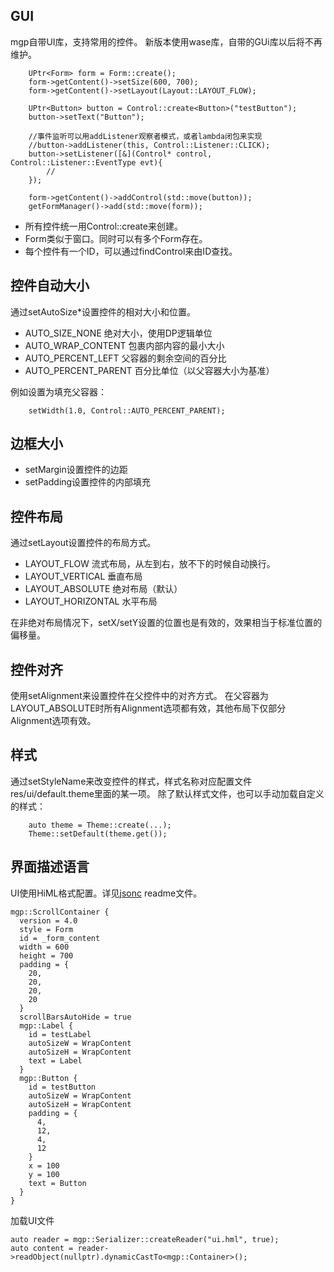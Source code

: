 

## GUI

mgp自带UI库，支持常用的控件。
新版本使用wase库，自带的GUi库以后将不再维护。

```
    UPtr<Form> form = Form::create();
    form->getContent()->setSize(600, 700);
    form->getContent()->setLayout(Layout::LAYOUT_FLOW);

    UPtr<Button> button = Control::create<Button>("testButton");
    button->setText("Button");
    
    //事件监听可以用addListener观察者模式，或者lambda闭包来实现
    //button->addListener(this, Control::Listener::CLICK);
    button->setListener([&](Control* control, Control::Listener::EventType evt){
        //
    });

    form->getContent()->addControl(std::move(button));
    getFormManager()->add(std::move(form));
```

- 所有控件统一用Control::create来创建。
- Form类似于窗口。同时可以有多个Form存在。
- 每个控件有一个ID，可以通过findControl来由ID查找。

## 控件自动大小

通过setAutoSize*设置控件的相对大小和位置。

- AUTO_SIZE_NONE 绝对大小，使用DP逻辑单位
- AUTO_WRAP_CONTENT 包裹内部内容的最小大小
- AUTO_PERCENT_LEFT 父容器的剩余空间的百分比
- AUTO_PERCENT_PARENT 百分比单位（以父容器大小为基准）

例如设置为填充父容器：
```
    setWidth(1.0, Control::AUTO_PERCENT_PARENT);
```

## 边框大小

- setMargin设置控件的边距
- setPadding设置控件的内部填充

## 控件布局
通过setLayout设置控件的布局方式。

- LAYOUT_FLOW 流式布局，从左到右，放不下的时候自动换行。
- LAYOUT_VERTICAL 垂直布局
- LAYOUT_ABSOLUTE 绝对布局（默认）
- LAYOUT_HORIZONTAL 水平布局

在非绝对布局情况下，setX/setY设置的位置也是有效的，效果相当于标准位置的偏移量。

## 控件对齐

使用setAlignment来设置控件在父控件中的对齐方式。
在父容器为LAYOUT_ABSOLUTE时所有Alignment选项都有效，其他布局下仅部分Alignment选项有效。

## 样式

通过setStyleName来改变控件的样式，样式名称对应配置文件res/ui/default.theme里面的某一项。
除了默认样式文件，也可以手动加载自定义的样式：
```
    auto theme = Theme::create(...);
    Theme::setDefault(theme.get());
```

## 界面描述语言
UI使用HiML格式配置。详见[jsonc](https://github.com/chunquedong/jsonc) readme文件。

```
mgp::ScrollContainer {
  version = 4.0
  style = Form
  id = _form_content
  width = 600
  height = 700
  padding = {
    20,
    20,
    20,
    20
  }
  scrollBarsAutoHide = true
  mgp::Label {
    id = testLabel
    autoSizeW = WrapContent
    autoSizeH = WrapContent
    text = Label
  }
  mgp::Button {
    id = testButton
    autoSizeW = WrapContent
    autoSizeH = WrapContent
    padding = {
      4,
      12,
      4,
      12
    }
    x = 100
    y = 100
    text = Button
  }
}
```
加载UI文件
```
auto reader = mgp::Serializer::createReader("ui.hml", true);
auto content = reader->readObject(nullptr).dynamicCastTo<mgp::Container>();
```
